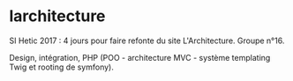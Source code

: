 # larchitecture
SI Hetic 2017 : 4 jours pour faire refonte du site L'Architecture.
Groupe n°16. 

Design, intégration, PHP (POO - architecture MVC - système templating Twig et rooting de symfony).
